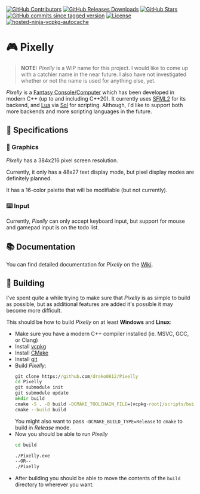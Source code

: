 [![GitHub Contributors](https://img.shields.io/github/contributors/drako0812/Pixelly)](https://github.com/drako0812/Pixelly/contributors)
[![GitHub Releases Downloads](https://img.shields.io/github/downloads/drako0812/Pixelly/total)](https://github.com/drako0812/Pixelly/releases)
[![GitHub Stars](https://img.shields.io/github/stars/drako0812/Pixelly)](https://github.com/drako0812/Pixelly/stargazers)
[![GitHub commits since tagged version](https://img.shields.io/github/commits-since/drako0812/Pixelly/0.1.0-pre-alpha/master?include_prereleases)](https://github.com/drako0812/Pixelly/commits/master)
[![License](https://img.shields.io/github/license/drako0812/Pixelly)](LICENSE)
[![hosted-ninja-vcpkg-autocache](https://github.com/drako0812/Pixelly/actions/workflows/hosted-ninja-vcpkg.yml/badge.svg)](https://github.com/drako0812/Pixelly/actions/workflows/hosted-ninja-vcpkg.yml)

# :video_game: Pixelly

> **NOTE:** *Pixelly* is a WIP name for this project. I would like to come up with a catchier name in the near future. I also have not investigated
> whether or not the name is used for anything else, yet.

*Pixelly* is a [Fantasy Console/Computer](https://en.wikipedia.org/wiki/Fantasy_video_game_console) which has been developed in modern C++ (up to and including C++20). It currently uses [SFML2](https://github.com/SFML/SFML) for its backend, and [Lua](https://lua.org) via [Sol](https://sol2.rtfd.io) for scripting. Although, I'd like to support both more backends and more scripting languages in the future.

## :memo: Specifications

### :art: Graphics

*Pixelly* has a 384x216 pixel screen resolution.

Currently, it only has a 48x27 text display mode, but pixel display modes are definitely planned.

It has a 16-color palette that will be modifiable (but not currently).

### :keyboard: Input

Currently, *Pixelly* can only accept keyboard input, but support for mouse and gamepad input is on the todo list.

## :books: Documentation

You can find detailed documentation for *Pixelly* on the [Wiki](https://github.com/drako0812/Pixelly/wiki).

## :hammer: Building

I've spent quite a while trying to make sure that *Pixelly* is as simple to build as possible, but as additional features are added it's possible it may become more difficult.

This should be how to build *Pixelly* on at least **Windows** and **Linux**:

- Make sure you have a modern C++ compiler installed (ie. MSVC, GCC, or Clang)
- Install [vcpkg](https://github.com/Microsoft/vcpkg)
- Install [CMake](https://cmake.org)
- Install [git](https://git-scm.com)
- Build *Pixelly*:
  ```bat
  git clone https://github.com/drako0812/Pixelly
  cd Pixelly
  git submodule init
  git submodule update
  mkdir build
  cmake -S . -B build -DCMAKE_TOOLCHAIN_FILE=[vcpkg-root]/scripts/buildsystems/vcpkg.cmake
  cmake --build build
  ```
  You might also want to pass `-DCMAKE_BUILD_TYPE=Release` to `cmake` to build in *Release* mode.
- Now you should be able to run *Pixelly*
  ```bat
  cd build

  ./Pixelly.exe
  --OR--
  ./Pixelly
  ```
- After building you should be able to move the contents of the `build` directory to wherever you want.
